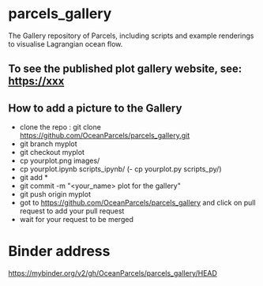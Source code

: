 # parcels_gallery
The Gallery repository of Parcels, including scripts and example renderings to visualise Lagrangian ocean flow.

## To see the published plot gallery website, see: [https://xxx](https://xxx)

## How to add a picture to the Gallery

 - clone the repo : git clone https://github.com/OceanParcels/parcels_gallery.git
 - git branch myplot
 - git checkout myplot
 - cp yourplot.png images/
 - cp yourplot.ipynb scripts_ipynb/
 (- cp yourplot.py scripts_py/)
 - git add *
 - git commit -m "<your_name> plot for the gallery"
 - git push origin myplot
 - got to https://github.com/OceanParcels/parcels_gallery and click on pull request to add your pull request
 - wait for your request to be merged

# Binder address

https://mybinder.org/v2/gh/OceanParcels/parcels_gallery/HEAD
